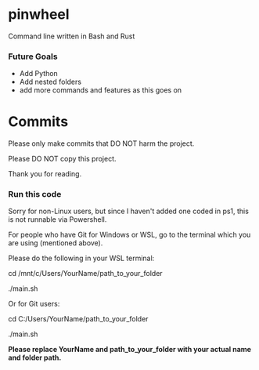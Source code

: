 # pinwheel
Command line written in Bash and Rust
### Future Goals
- Add Python
- Add nested folders
- add more commands and features as this goes on
# Commits
Please only make commits that DO NOT harm the project.

Please DO NOT copy this project.

Thank you for reading.
### Run this code
Sorry for non-Linux users, but since I haven't added one coded in ps1, this is not runnable via Powershell.

For people who have Git for Windows or WSL, go to the terminal which you are using (mentioned above).

Please do the following in your WSL terminal:

cd /mnt/c/Users/YourName/path_to_your_folder

./main.sh

Or for Git users:

cd C:/Users/YourName/path_to_your_folder

./main.sh

**Please replace YourName and path_to_your_folder with your actual name and folder path.**
